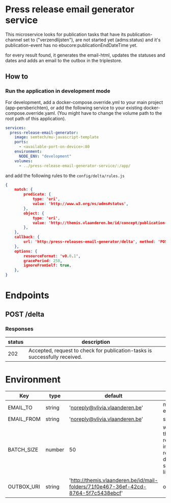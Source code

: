 # Press release email generator service

This microservice looks for publication tasks that have its publication-channel set to ("verzendlijsten"), are not
started yet (adms:status) and it's publication-event has no ebucore:publicationEndDateTime yet.

for every result found, it generates the email-html, updates the statuses and dates and adds an email to the outbox in
the triplestore.

## How to

### Run the application in development mode

For development, add a docker-compose.override.yml to your main project (app-persberichten), or add the following
service to your existing docker-compose.override.yaml.
(You might have to change the volume path to the root path of this application).

```yaml
services:
  press-release-email-generator:
    image: semtech/mu-javascript-template
    ports:
      - <available-port-on-device>:80
    environment:
      NODE_ENV: "development"
    volumes:
      - ../press-release-email-generator-service/:/app/
```

and add the following rules to the ``` config/delta/rules.js ```
```json
{
    match: {
        predicate: {
            type: 'uri',
            value: 'http://www.w3.org/ns/adms#status',
        },
        object: {
            type: 'uri',
            value: 'http://themis.vlaanderen.be/id/concept/publication-task-status/not-started',
        },
    },
    callback: {
        url: 'http:/press-releases-email-generator/delta', method: 'POST',
    },
    options: {
        resourceFormat: 'v0.0.1',
        gracePeriod: 250,
        ignoreFromSelf: true,
    },
}
```

# Endpoints

## POST /delta

### Responses

| status | description |
|-------|-------------|
| 202 | Accepted, request to check for publication-tasks is successfully received. |

# Environment

| Key | type | default | description |
|-----|------|---------|-------------|
| EMAIL_TO | string | 'noreply@vlivia.vlaanderen.be' | mailTo recipient of the email |
| EMAIL_FROM | string | 'noreply@vlivia.vlaanderen.be' | sender of the email |
| BATCH_SIZE | number | 50 | when an email has more than BATCH_SIZE recipients, it gets split into <amount of recipients/BATCH_SIZE> different emails to be sent to avoid spam listings |
| OUTBOX_URI | string | 'http://themis.vlaanderen.be/id/mail-folders/71f0e467-36ef-42cd-8764-5f7c5438ebcf' | outbox uri |




